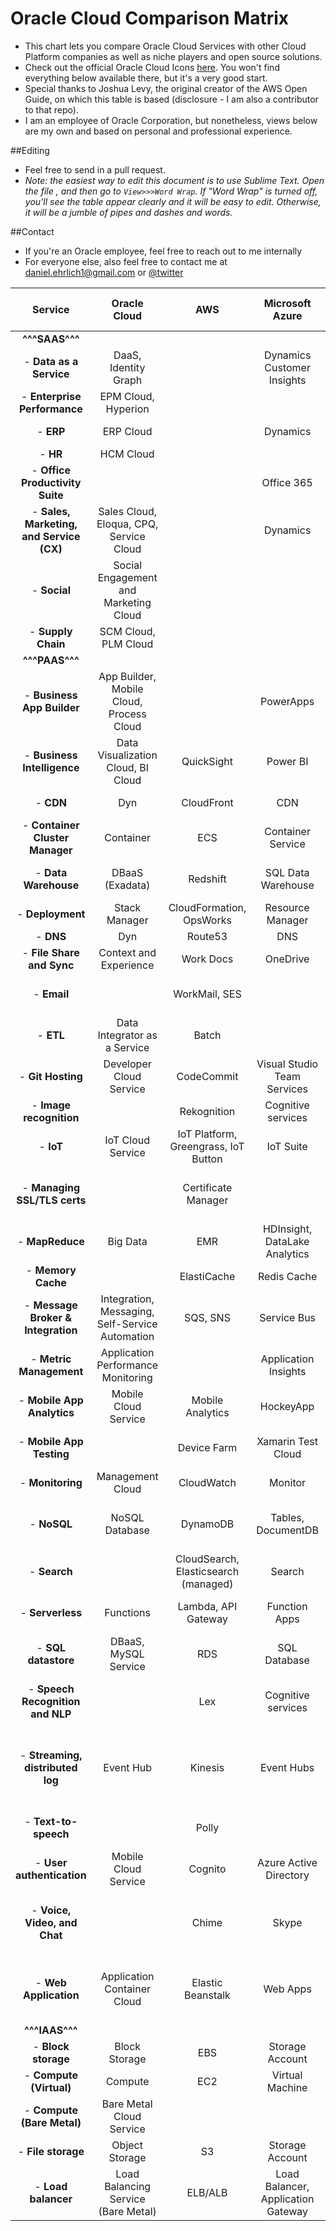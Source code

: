 # Oracle Cloud Comparison Matrix

- This chart lets you compare Oracle Cloud Services with other Cloud Platform companies as well as niche players and open source solutions. 
- Check out the official Oracle Cloud Icons [here](https://github.com/danielehrlich/Oracle-Cloud-Official-Icons). You won't find everything below available there, but it's a very good start.
- Special thanks to Joshua Levy, the original creator of the AWS Open Guide, on which this table is based (disclosure - I am also a contributor to that repo).
- I am an employee of Oracle Corporation, but nonetheless, views below are my own and based on personal and professional experience.

##Editing 

- Feel free to send in a pull request. 
- *Note: the easiest way to edit this document is to use Sublime Text. Open the file , and then go to `View>>>Word Wrap`. If "Word Wrap" is turned off, you'll see the table appear clearly and it will be easy to edit. Otherwise, it will be a jumble of pipes and dashes and words.*

##Contact

- If you're an Oracle employee, feel free to reach out to me internally
- For everyone else, also feel free to contact me at [daniel.ehrlich1@gmail.com](mailto:daniel.ehrlich1@gmail.com) or [@twitter](https://twitter.com/danielehrlich1)


| Service                                     | Oracle Cloud                                   |  AWS                                   | Microsoft Azure                    | Google Cloud                           |   Other providers                          | Open source “build your own”                               |
|:-----------------------------------------:  |:--------------------------------------------:  |:--------------------------------------:|:----------------------------------:|:--------------------------------------:|:------------------------------------------:|:----------------------------------------------------------:|
| **^^^SAAS^^^**                              |                                                |                                        |                                    |                                        |                                            |                                                            |
|  - **Data as a Service**                    | DaaS, Identity Graph                           |                                        |   Dynamics Customer Insights                   | Analytics 360 Suite                       |                                            |                                                            |
|  - **Enterprise Performance**               | EPM Cloud, Hyperion                            |                                        |                                    |                                        |                                            |                                                            |
|  - **ERP**                                  | ERP Cloud                                      |                                        | Dynamics                           |                                        |  Infor, SAP, Workday                       |                                                            |
|  - **HR**                                   | HCM Cloud                                      |                                        |                                    |                                        |  Workday                                   |                                                            |
|  - **Office Productivity Suite**            |                                                |                                        | Office 365                         | Google Docs                            |                                            | bind                                                       |
|  - **Sales, Marketing, and Service (CX)**   | Sales Cloud, Eloqua, CPQ, Service Cloud        |                                        | Dynamics                           |                                        |  Salesforce                                |                                                            |
|  - **Social**                               | Social Engagement and Marketing Cloud          |                                        |                                    |                                        |  Sprinklr, Spredfast                       |                                                            |
|  - **Supply Chain**                         | SCM Cloud, PLM Cloud                           |                                        |                                    |                                        |  SAP                                       |                                                           
| **^^^PAAS^^^**                              |                                                |                                        |                                    |                                        |                                            |                                                            |
|  - **Business App Builder**                 | App Builder, Mobile Cloud, Process Cloud       |                                        | PowerApps                        |                                        |                                            |                                                            |
|  - **Business Intelligence**                | Data Visualization Cloud, BI Cloud             | QuickSight                             | Power BI                           | Data Studio 360                        | Tableau                                    |                                                            |
|  - **CDN**                                  | Dyn                                            | CloudFront                             | CDN                                | Cloud CDN                              |                                            | Apache Traffic Server                                      |
|  - **Container Cluster Manager**            | Container                                      | ECS                                    | Container Service                  | Container Engine, Kubernetes           |                                            | Kubernetes, Mesos, Aurora                                  |
|  - **Data Warehouse**                       | DBaaS (Exadata)                                | Redshift                               | SQL Data Warehouse                 | BigQuery                               | Oracle, IBM, SAP, HP, many others          | Greenplum                                                  |
|  - **Deployment**                           | Stack Manager                                  | CloudFormation, OpsWorks               | Resource Manager                   | Deployment Manager                     |                                            |                                                            |
|  - **DNS**                                  | Dyn                                            | Route53                                | DNS                                | DNS                                    |                                            | bind                                                       |
|  - **File Share and Sync**                  | Context and Experience                         | Work Docs                              | OneDrive                           | Google Drive                           | Box, Dropbox, Citrix                       |                                                            |
|  - **Email**                                |                                                | WorkMail, SES                            |                                    |                                        | Sendgrid, Mandrill, Postmark               |                                                            |
|  - **ETL**                                  | Data Integrator as a Service                   | Batch                                  |                                    | Dataflow                               |                                            |                                                            |
|  - **Git Hosting**                          | Developer Cloud Service                        | CodeCommit                             | Visual Studio Team Services        | Cloud Source Repositories              | GitHub, BitBucket                          | GitLab                                                     |
|  - **Image recognition**                    |                                                | Rekognition                            | Cognitive services                 | Vision API                             | IBM Watson, Clarifai                       |                                                            |
|  - **IoT**                                  |  IoT Cloud Service                    | IoT Platform, Greengrass, IoT Button           | IoT Suite                       |                                       | Watson IoT Platform, Clarifai                       |                                                            |
|  - **Managing SSL/TLS certs**               |                                                | Certificate Manager                    |                                    |                                        | Let's Encrypt, Comodo, Symantec, GlobalSign|                                                            |
|  - **MapReduce**                            | Big Data                                       | EMR                                    | HDInsight, DataLake Analytics      | Dataproc                               | Qubole                                     | Hadoop                                                     |
|  - **Memory Cache**                         |                                                | ElastiCache                            | Redis Cache                        | App Engine Memcache                    |                                            | Memcached, Redis                                           |
|  - **Message Broker & Integration**         | Integration, Messaging, Self-Service Automation| SQS, SNS                               | Service Bus                        | Pub/Sub                                | Mulesoft, Boomi, Zapier                    | JMS, RabbitMQ, Kafka, 0MQ                                       |
|  - **Metric Management**                    | Application Performance Monitoring             |                                        | Application Insights               | Stackdriver Monitoring                      |                                            | Graphite, InfluxDB, Prometheus                             |
|  - **Mobile App Analytics**                 | Mobile Cloud Service                           | Mobile Analytics                       | HockeyApp                          | Firebase Analytics                     |Mixpanel                                    |                                                            |
|  - **Mobile App Testing**                   |                                                | Device Farm                            | Xamarin Test Cloud                 | Firebase Test Lab                      |BrowserStack, Sauce Labs, Testdroid         |                                                            |
|  - **Monitoring**                           | Management Cloud                               | CloudWatch                             | Monitor                            | Stackdriver                              |                                            | Prometheus(?)                                              |
|  - **NoSQL**                                | NoSQL Database                                 | DynamoDB                               | Tables, DocumentDB                 | Cloud Datastore, Bigtable              |                                            | Cassandra, CouchDB, RethinkDB, Redis                       |
|  - **Search**                               |                                                | CloudSearch, Elasticsearch (managed)   | Search                             |                                        |Algolia, QBox                               | Elasticsearch, Solr                                        |
|  - **Serverless**                           | Functions                                      | Lambda, API Gateway                    | Function Apps                      | Functions                              |PubNub Blocks, Auth0 Webtask                | Kong, Tyk                                                  |
|  - **SQL datastore**                        | DBaaS, MySQL Service                           | RDS                                    | SQL Database                       | Cloud SQL                              |                                            | MySQL, PostgreSQL                                          |
|  - **Speech Recognition and NLP**           |                                                | Lex                                    | Cognitive services                 | Cloud Speech API, Natural Language API |AYLIEN Text Analysis API, Ambiverse         | Stanford's Core NLP Suite, Apache OpenNLP                  |
|  - **Streaming, distributed log**           | Event Hub                                      | Kinesis                                | Event Hubs                         | Dataflow                               |                                            | Kafka Streams, Apex, Flink, Spark Streaming, Storm         |
|  - **Text-to-speech**                       |                                                | Polly                                  |                                    |                                        |Nuance, Vocalware, IBM Watson               | Mimic, eSpeak, MaryTTS                                     |
|  - **User authentication**                  | Mobile Cloud Service                           | Cognito                                | Azure Active Directory             | Firebase Authentication                |                                            | oauth.io                                                   |
|  - **Voice, Video, and Chat**               |                                                | Chime                                  | Skype                              | Hangouts                               | Slack, Zoom, WebEx                         | Meteor, AppScale, Cloud Foundry, Convox                    |
|  - **Web Application**                      | Application Container Cloud                    | Elastic Beanstalk                      | Web Apps                           | App Engine                             |Heroku, AppFog, OpenShift                   | Meteor, AppScale, Cloud Foundry, Convox                    |
| **^^^IAAS^^^**                              |                                                |                                        |                                    |                                        |                                            |                                                            |
|  - **Block storage**                        | Block Storage                                  | EBS                                    | Storage Account                    | Persistent Disk                        | DigitalOcean Volumes                       | NFS                                                        |
|  - **Compute (Virtual)**                    | Compute                                        | EC2                                    | Virtual Machine                    | Compute Engine (GCE)                   | DigitalOcean                               | OpenStack                                                  |
|  - **Compute (Bare Metal)**                 | Bare Metal Cloud Service                       |                                        |                                    |                                        |                                            | NFS                                                        |
|  - **File storage**                         | Object Storage                                 | S3                                     | Storage Account                    | Cloud Storage                          |                                            | Swift, HDFS                                                |
|  - **Load balancer**                        | Load Balancing Service (Bare Metal)                           | ELB/ALB                                | Load Balancer, Application Gateway | Load Balancing                         |                                            | nginx, HAProxy, Apache Traffic Server                      |
    
